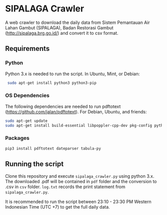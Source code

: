 # SIPALAGA Crawler
A web crawler to download the daily data from Sistem Pemantauan Air Lahan Gambut (SIPALAGA), Badan Restorasi Gambut (http://sipalaga.brg.go.id/) and convert it to csv format.

## Requirements

### Python
Python 3.x is needed to run the script. In Ubuntu, Mint, or Debian:
```bash
 sudo apt-get install python3 python3-pip
```

### OS Dependencies
The following dependencies are needed to run pdftotext (https://github.com/jalan/pdftotext). For Debian, Ubuntu, and friends:
```bash
sudo apt-get update
sudo apt-get install build-essential libpoppler-cpp-dev pkg-config python-dev
```
### Packages

```bash
pip3 install pdftotext dateparser tabula-py
```
## Running the script
Clone this repository and execute `sipalaga_crawler.py` using python 3.x. The downloaded .pdf will be contained in `pdf` folder and the conversion to .csv in `csv` folder. `log.txt` records the print statement from `sipalaga_crawler.py`.

It is recommended to run the script between 23:10 - 23:30 PM Western Indonesian Time (UTC +7) to get the full daily data.
